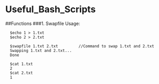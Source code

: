 # Useful_Bash_Scripts

##Functions
###1. Swapfile
Usage:
```
  $echo 1 > 1.txt
  $echo 2 > 2.txt
  
  $swapfile 1.txt 2.txt         //Command to swap 1.txt and 2.txt
  Swapping 1.txt and 2.txt...
  Done
  
  $cat 1.txt
  2
  $cat 2.txt
  1
```
